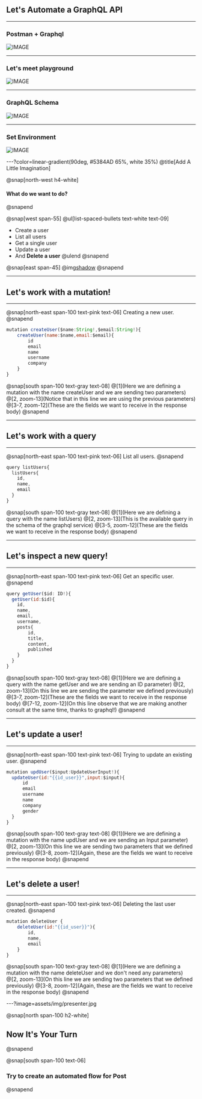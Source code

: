 ## Let's Automate a GraphQL API

---

### Postman + Graphql

![IMAGE](assets/img/Postman-Plus-GraphQL.png)


---

### Let's meet playground

![IMAGE](assets/img/playground.png)


---

### GraphQL Schema

![IMAGE](assets/img/graphql_schema.png)


---

### Set Environment

![IMAGE](assets/img/create_collection.png)


---?color=linear-gradient(90deg, #5384AD 65%, white 35%)
@title[Add A Little Imagination]

@snap[north-west h4-white]
#### What do we want to do?
@snapend

@snap[west span-55]
@ul[list-spaced-bullets text-white text-09]
- Create a user
- List all users
- Get a single user
- Update a user
- And **Delete a user**
@ulend
@snapend

@snap[east span-45]
@img[shadow](assets/img/conference.png)
@snapend

---

## Let's work with a mutation!

---

@snap[north-east span-100 text-pink text-06]
Creating a new user.
@snapend

```javascript zoom-18
mutation createUser($name:String!,$email:String!){
    createUser(name:$name,email:$email){
        id
        email
        name
        username
        company
    }
}
```

@snap[south span-100 text-gray text-08]
@[1](Here we are defining a mutation with the name createUser and we are sending two parameters)
@[2, zoom-13](Notice that in this line we are using the previous parameters)
@[3-7, zoom-12](These are the fields we want to receive in the response body)
@snapend

---

## Let's work with a query

---

@snap[north-east span-100 text-pink text-06]
List all users.
@snapend

```javascript zoom-18
query listUsers{
  listUsers{
    id,
    name,
    email
  }
}
```

@snap[south span-100 text-gray text-08]
@[1](Here we are defining a query with the name listUsers)
@[2, zoom-13](This is the available query in the schema of the graphql service)
@[3-5, zoom-12](These are the fields we want to receive in the response body)
@snapend

---

## Let's inspect a new query!

---

@snap[north-east span-100 text-pink text-06]
Get an specific user.
@snapend

```javascript zoom-18
query getUser($id: ID!){
  getUser(id:$id){
    id,
    name,
    email,
    username,
    posts{
        id,
        title,
        content,
        published
    }
  }
}
```

@snap[south span-100 text-gray text-08]
@[1](Here we are defining a query with the name getUser and we are sending an ID parameter)
@[2, zoom-13](On this line we are sending the parameter we defined previously)
@[3-7, zoom-12](These are the fields we want to receive in the response body)
@[7-12, zoom-12](On this line observe that we are making another consult at the same time, thanks to graphql!)
@snapend


---

## Let's update a user!

---


@snap[north-east span-100 text-pink text-06]
Trying to update an existing user.
@snapend

```javascript zoom-18
mutation updUser($input:UpdateUserInput!){
  updateUser(id:"{{id_user}}",input:$input){
      id
      email
      username
      name
      company
      gender
  }
}
```

@snap[south span-100 text-gray text-08]
@[1](Here we are defining a mutation with the name updUser and we are sending an Input parameter)
@[2, zoom-13](On this line we are sending two parameters that we defined previously)
@[3-8, zoom-12](Again, these are the fields we want to receive in the response body)
@snapend


---

## Let's delete a user!

---

@snap[north-east span-100 text-pink text-06]
Deleting the last user created.
@snapend

```javascript zoom-18
mutation deleteUser {
    deleteUser(id:"{{id_user}}"){
        id,
        name,
        email
    }
}
```

@snap[south span-100 text-gray text-08]
@[1](Here we are defining a mutation with the name deleteUser and we don't need any parameters)
@[2, zoom-13](On this line we are sending two parameters that we defined previously)
@[3-8, zoom-12](Again, these are the fields we want to receive in the response body)
@snapend


---?image=assets/img/presenter.jpg

@snap[north span-100 h2-white]
## Now It's Your Turn
@snapend

@snap[south span-100 text-06]
### Try to create an automated flow for Post
@snapend
